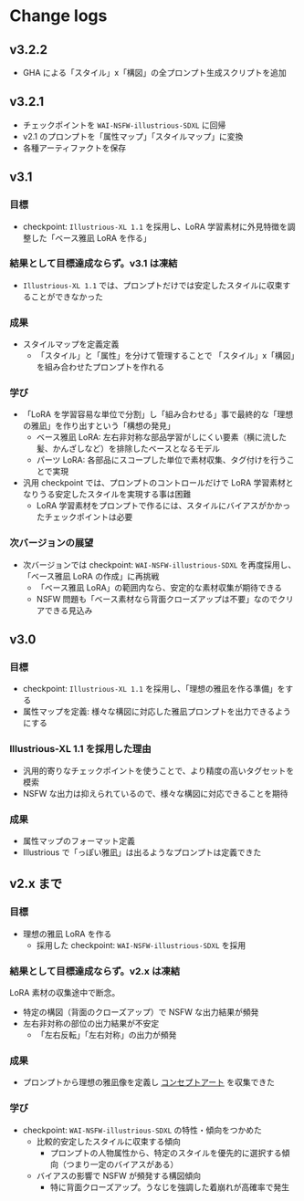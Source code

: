 # Change logs

## v3.2.2

- GHA による「スタイル」x「構図」の全プロンプト生成スクリプトを追加

## v3.2.1

- チェックポイントを `WAI-NSFW-illustrious-SDXL` に回帰
- v2.1 のプロンプトを「属性マップ」「スタイルマップ」に変換
- 各種アーティファクトを保存

## v3.1

### 目標

- checkpoint: `Illustrious-XL 1.1` を採用し、LoRA 学習素材に外見特徴を調整した「ベース雅凪 LoRA を作る」

### 結果として目標達成ならず。v3.1 は凍結

- `Illustrious-XL 1.1` では、プロンプトだけでは安定したスタイルに収束することができなかった

### 成果

- スタイルマップを定義定義
  - 「スタイル」と「属性」を分けて管理することで 「スタイル」x「構図」を組み合わせたプロンプトを作れる

### 学び

- 「LoRA を学習容易な単位で分割」し「組み合わせる」事で最終的な「理想の雅凪」を作り出すという「構想の発見」
  - ベース雅凪 LoRA: 左右非対称な部品学習がしにくい要素（横に流した髪、かんざしなど）を排除したベースとなるモデル
  - パーツ LoRA: 各部品にスコープした単位で素材収集、タグ付けを行うことで実現
- 汎用 checkpoint では、プロンプトのコントロールだけで LoRA 学習素材となりうる安定したスタイルを実現する事は困難
  - LoRA 学習素材をプロンプトで作るには、スタイルにバイアスがかかったチェックポイントは必要

### 次バージョンの展望

- 次バージョンでは checkpoint: `WAI-NSFW-illustrious-SDXL` を再度採用し、「ベース雅凪 LoRA の作成」に再挑戦
  - 「ベース雅凪 LoRA」の範囲内なら、安定的な素材収集が期待できる
  - NSFW 問題も「ベース素材なら背面クローズアップは不要」なのでクリアできる見込み

## v3.0

### 目標

- checkpoint: `Illustrious-XL 1.1` を採用し、「理想の雅凪を作る準備」をする
- 属性マップを定義: 様々な構図に対応した雅凪プロンプトを出力できるようにする

### Illustrious-XL 1.1 を採用した理由

- 汎用的寄りなチェックポイントを使うことで、より精度の高いタグセットを模索
- NSFW な出力は抑えられているので、様々な構図に対応できることを期待

### 成果

- 属性マップのフォーマット定義
- Illustrious で「っぽい雅凪」は出るようなプロンプトは定義できた

## v2.x まで

### 目標

- 理想の雅凪 LoRA を作る
  - 採用した checkpoint: `WAI-NSFW-illustrious-SDXL` を採用

### 結果として目標達成ならず。v2.x は凍結

LoRA 素材の収集途中で断念。

- 特定の構図（背面のクローズアップ）で NSFW な出力結果が頻発
- 左右非対称の部位の出力結果が不安定
  - 「左右反転」「左右対称」の出力が頻発

### 成果

- プロンプトから理想の雅凪像を定義し [コンセプトアート](./concept_images/) を収集できた

### 学び

- checkpoint: `WAI-NSFW-illustrious-SDXL` の特性・傾向をつかめた
  - 比較的安定したスタイルに収束する傾向
    - プロンプトの人物属性から、特定のスタイルを優先的に選択する傾向（つまり一定のバイアスがある）
  - バイアスの影響で NSFW が頻発する構図傾向
    - 特に背面クローズアップ。うなじを強調した着崩れが高確率で発生
